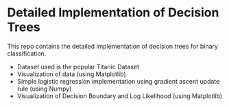 # Detailed Implementation of Decision Trees

This repo contains the detailed implementation of decision trees for binary classification. 

* Dataset used is the popular Titanic Dataset
* Visualization of data (using Matplotlib)
* Simple logistic regression implementation using gradient ascent update rule (using Numpy)
* Visualization of Decision Boundary and Log Likelihood (using Matplotlib)
